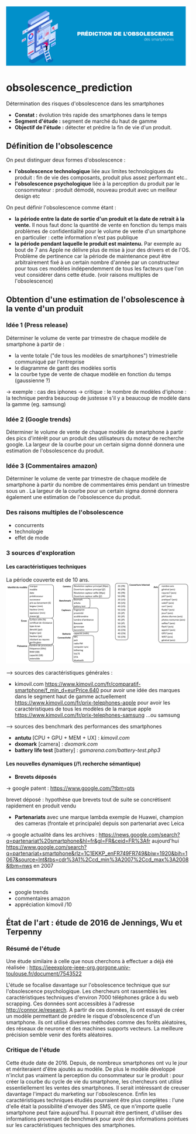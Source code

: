 ![banderolle](images/banniere.png)
# obsolescence_prediction
Détermination des risques d'obsolescence dans les smartphones

- **Constat :** évolution très rapide des smartphones dans le temps 
- **Segment d'étude :** segment de marché du haut de gamme
- **Objectif de l'étude :** détecter et prédire la fin de vie d'un produit.

## Définition de l'obsolescence

On peut distinguer deux formes d'obsolescence : 
- **l'obsolescence technologique** liée aux limites technologiques du produit : fin de vie des composants, produit plus assez performant etc..
- **l'obsolescence psychologique** liée à la perception du produit par le consommateur : produit démodé, nouveau produit avec un meilleur design etc

On peut définir l'obsolescence comme étant :
- **la période entre la date de sortie d'un produit et la date de retrait à la vente.** Il nous faut donc la quantité de vente en fonction du temps mais problèmes de confidentialité pour le volume de vente d'un smartphone en particulier : cette information n'est pas publique
- **la période pendant laquelle le produit est maintenu.** Par exemple au bout de 7 ans Apple ne délivre plus de mise à jour des drivers et de l'OS. Problème de pertinence car la période de maintenance peut être arbitrairement fixé à un certain nombre d'année par un constructeur pour tous ces modèles indépendemment de tous les facteurs que l'on veut considérer dans cette étude. (voir raisons multiples de l'obsolescence)

## Obtention d'une estimation de l'obsolescence à la vente d'un produit

### Idée 1 (Press release)
Déterminer le volume de vente par trimestre de chaque modèle de smartphone à partir de :
- la vente totale ("de tous les modèles de smartphones") trimestrielle communiqué par l'entreprise 
- le diagramme de gantt des modèles sortis
- la courbe type de vente de chaque modèle en fonction du temps (gaussienne ?)

-> exemple : cas des iphones 
-> critique : le nombre de modèles d'iphone : la technique perdra beaucoup de justesse s'il y a beaucoup de modèle dans la gamme (eg. samsung)

### Idée 2 (Google trends)
Déterminer le volume de vente de chaque modèle de smartphone à partir des pics d'intérêt pour un produit des utilisateurs du moteur de recherche google.
La largeur de la courbe pour un certain sigma donné donnera une estimation de l'obsolescence du produit.

### Idée 3 (Commentaires amazon)
Déterminer le volume de vente par trimestre de chaque modèle de smartphone à partir du nombre de commentaires émis pendant un trimestre sous un .
La largeur de la courbe pour un certain sigma donné donnera également une estimation de l'obsolescence du produit.

### Des raisons multiples de l'obsolescence

- concurrents
- technologie
- effet de mode 

### 3 sources d'exploration 

#### Les caractéristiques techniques 

La période couverte est de 10 ans.
![caracteristiques](images/caracteristiques.PNG)


--> sources des caractéristiques générales : 

- kimovil.com
https://www.kimovil.com/fr/comparatif-smartphone/f_min_d+eurPrice.640 pour avoir une idée des marques dans le segment haut de gamme actuellement
https://www.kimovil.com/fr/prix-telephones-apple pour avoir les caractéristiques de tous les modèles de la marque apple
https://www.kimovil.com/fr/prix-telephones-samsung ...ou samsung


--> sources des benchmark des performances des smartphones

- **antutu** [CPU + GPU + MEM + UX] : _kimovil.com_
- **dxomark** [camera] : _dxomark.com_
- **battery life test** [battery] : _gsmarena.com/battery-test.php3_



#### Les nouvelles dynamiques (/!\ recherche sémantique)

- **Brevets déposés** 

-> google patent : https://www.google.com/?tbm=pts

brevet déposé : hypothèse que brevets tout de suite se concrétisent rapidement en produit vendu


- **Partenariats** avec une marque lambda
exemple de Huawei, champion des cameras (frontale et principale) depuis son partenariat avec Leica

-> google actualité dans les archives : 
https://news.google.com/search?q=partenariat%20smartphone&hl=fr&gl=FR&ceid=FR%3Afr aujourd'hui
https://www.google.com/search?q=partenariat+smartphone&rlz=1C1EKKP_enFR749FR749&biw=1920&bih=1067&source=lnt&tbs=cdr%3A1%2Ccd_min%3A2007%2Ccd_max%3A2008&tbm=nws en 2007


#### Les consommateurs

- google trends
- commentaires amazon
- appréciation kimovil /10


## État de l'art : étude de 2016 de Jennings, Wu et Terpenny

### Résumé de l'étude

Une étude similaire à celle que nous cherchons à effectuer a déjà été réalisée : https://ieeexplore-ieee-org.gorgone.univ-toulouse.fr/document/7543522

L'étude se focalise davantage sur l'obsolescence technique que sur l'obsolescence psychologique. Les chercheurs ont rassemblés les caractéristiques techniques d'environ 7000 téléphones grâce à du web scrapping. Ces données sont accessibles à l'adresse http://connor.ie/research. A partir de ces données, ils ont essayé de créer un modèle permettant de prédire le risque d'obsolescence d'un smartphone.
ils ont utilisé diverses méthodes comme des forêts aléatoires, des réseaux de neurone et des machines supports vecteurs. La meilleure précision semble venir des forêts aléatoires.

### Critique de l'étude

Cette étude date de 2016. Depuis, de nombreux smartphones ont vu le jour et mériteraient d'être ajoutés au modèle. De plus le modèle développé n'inclut pas vraiment la perception du consommateur sur le produit : pour créer la courbe du cycle de vie du smartphone, les chercheurs ont utilisé essentiellement les ventes des smartphones. Il serait intéressant de creuser davantage l'impact du marketing sur l'obsolescence. Enfin les caractéristiques techniques étudiés pourraient être plus complètes : l'une d'elle était la possibilité d'envoyer des SMS, ce que n'importe quelle smartphone peut faire aujourd'hui. Il pourrait être pertinent, d'utiliser des informations provenant de benchmark pour avoir des informations pointues sur les caractéristiques techniques des smartphones.  